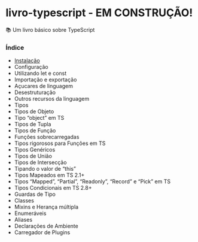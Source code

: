 # livro-typescript - EM CONSTRUÇÃO!
📚 Um livro básico sobre TypeScript

### Índice
- [Instalação](./book/instalacao.md)
- Configuração
- Utilizando let e const
- Importação e exportação
- Açucares de linguagem
- Desestruturação
- Outros recursos da linguagem
- Tipos
- Tipos de Objeto
- Tipo “object” em TS
- Tipos de Tupla
- Tipos de Função
- Funções sobrecarregadas
- Tipos rigorosos para Funções em TS
- Tipos Genéricos
- Tipos de União
- Tipos de Intersecção
- Tipando o valor de “this”
- Tipos Mapeados em TS 2.1+
- Tipos “Mapped”, “Partial”, “Readonly”, “Record” e “Pick” em TS
- Tipos Condicionais em TS 2.8+
- Guardas de Tipo
- Classes
- Mixins e Herança múltipla
- Enumeráveis
- Aliases
- Declarações de Ambiente
- Carregador de Plugins
